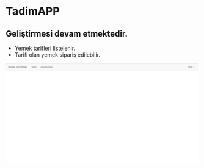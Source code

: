 # TadimAPP

## <b> Geliştirmesi devam etmektedir. </b>
- Yemek tarifleri listelenir.
- Tarifi olan yemek sipariş edilebilir.

![Ana Ekran-TASLAK](https://github.com/NisanurBulut/TadimAPP/blob/master/src/assets/Photos/anaEkran1.png)